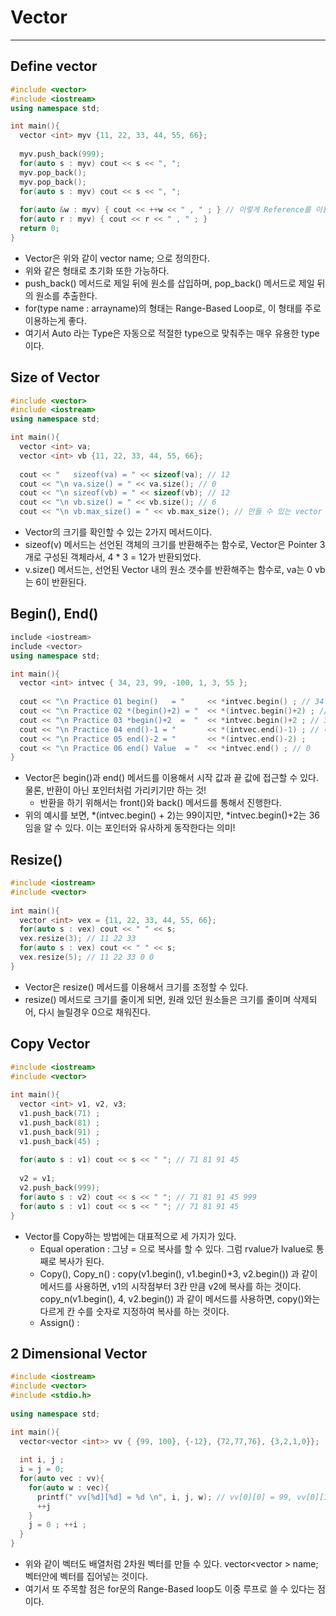# Vector
---
## Define vector
```c++
#include <vector>
#include <iostream>
using namespace std;

int main(){
  vector <int> myv {11, 22, 33, 44, 55, 66};
  
  myv.push_back(999);
  for(auto s : myv) cout << s << ", ";
  myv.pop_back();
  myv.pop_back();
  for(auto s : myv) cout << s << ", ";
  
  for(auto &w : myv) { cout << ++w << " , " ; } // 이렇게 Reference를 이용해 참조하면 Vector Element의 값이 아예 바뀌어 버린다.
  for(auto r : myv) { cout << r << " , " ; }
  return 0;
}
```
- Vector은 위와 같이 vector <type> name; 으로 정의한다.
- 위와 같은 형태로 초기화 또한 가능하다.
- push_back() 메서드로 제일 뒤에 원소를 삽입하며, pop_back() 메서드로 제일 뒤의 원소를 추출한다.
- for(type name : arrayname)의 형태는 Range-Based Loop로, 이 형태를 주로 이용하는게 좋다.  
- 여기서 Auto 라는 Type은 자동으로 적절한 type으로 맞춰주는 매우 유용한 type이다.
  
## Size of Vector
```c++
#include <vector>
#include <iostream>
using namespace std;

int main(){
  vector <int> va;
  vector <int> vb {11, 22, 33, 44, 55, 66};
  
  cout << "   sizeof(va) = " << sizeof(va); // 12
  cout << "\n va.size() = " << va.size(); // 0
  cout << "\n sizeof(vb) = " << sizeof(vb); // 12
  cout << "\n vb.size() = " << vb.size(); // 6
  cout << "\n vb.max_size() = " << vb.max_size(); // 만들 수 있는 vector size의 최대값 출력.
```
- Vector의 크기를 확인할 수 있는 2가지 메서드이다.
- sizeof(v) 메서드는 선언된 객체의 크기를 반환해주는 함수로, Vector은 Pointer 3개로 구성된 객체라서, 4 * 3 = 12가 반환되었다.
- v.size() 메서드는, 선언된 Vector 내의 원소 갯수를 반환해주는 함수로, va는 0 vb는 6이 반환된다.

## Begin(), End()
```c++
include <iostream>
include <vector>
using namespace std;

int main(){
  vector <int> intvec { 34, 23, 99, -100, 1, 3, 55 };
  
  cout << "\n Practice 01 begin()   = "     << *intvec.begin() ; // 34
  cout << "\n Practice 02 *(begin()+2) = "  << *(intvec.begin()+2) ; // 99
  cout << "\n Practice 03 *begin()+2  =  "  << *intvec.begin()+2 ; // 36
  cout << "\n Practice 04 end()-1 = "       << *(intvec.end()-1) ; // 마지막 원소는 end()-1
  cout << "\n Practice 05 end()-2 = "       << *(intvec.end()-2) ;
  cout << "\n Practice 06 end() Value  = "  << *intvec.end() ; // 0
}
```
- Vector은 begin()과 end() 메서드를 이용해서 시작 값과 끝 값에 접근할 수 있다. 물론, 반환이 아닌 포인터처럼 가리키기만 하는 것!
  - 반환을 하기 위해서는 front()와 back() 메서드를 통해서 진행한다.
- 위의 예시를 보면, *(intvec.begin() + 2)는 99이지만, *intvec.begin()+2는 36임을 알 수 있다. 이는 포인터와 유사하게 동작한다는 의미!

## Resize()
```c++
#include <iostream>
#include <vector>
  
int main(){
  vector <int> vex = {11, 22, 33, 44, 55, 66};
  for(auto s : vex) cout << " " << s;
  vex.resize(3); // 11 22 33
  for(auto s : vex) cout << " " << s;
  vex.resize(5); // 11 22 33 0 0
}
```
- Vector은 resize() 메서드를 이용해서 크기를 조정할 수 있다.
- resize() 메서드로 크기를 줄이게 되면, 원래 있던 원소들은 크기를 줄이며 삭제되어, 다시 늘릴경우 0으로 채워진다.

## Copy Vector
```c++
#include <iostream>
#include <vector>
 
int main(){
  vector <int> v1, v2, v3;
  v1.push_back(71) ;
  v1.push_back(81) ;
  v1.push_back(91) ;
  v1.push_back(45) ;
  
  for(auto s : v1) cout << s << " "; // 71 81 91 45
  
  v2 = v1;
  v2.push_back(999);
  for(auto s : v2) cout << s << " "; // 71 81 91 45 999
  for(auto s : v1) cout << s << " "; // 71 81 91 45
}
```
- Vector를 Copy하는 방법에는 대표적으로 세 가지가 있다.
  - Equal operation : 그냥 = 으로 복사를 할 수 있다. 그럼 rvalue가 lvalue로 통째로 복사가 된다.
  - Copy(), Copy_n() : copy(v1.begin(), v1.begin()+3, v2.begin()) 과 같이 메서드를 사용하면, v1의 시작점부터 3칸 만큼 v2에 복사를 하는 것이다.
                       copy_n(v1.begin(), 4, v2.begin()) 과 같이 메서드를 사용하면, copy()와는 다르게 칸 수를 숫자로 지정하여 복사를 하는 것이다.
  - Assign() :
  
## 2 Dimensional Vector
```c++
#include <iostream>
#include <vector>
#include <stdio.h>
  
using namespace std;

int main(){
  vector<vector <int>> vv { {99, 100}, {-12}, {72,77,76}, {3,2,1,0}};
  
  int i, j ;
  i = j = 0;
  for(auto vec : vv){
    for(auto w : vec){
      printf(" vv[%d][%d] = %d \n", i, j, w); // vv[0][0] = 99, vv[0][1] = 100 .. vv[3][3] = 0
      ++j
    }
    j = 0 ; ++i ;
  }
}
```
- 위와 같이 벡터도 배열처럼 2차원 벡터를 만들 수 있다. vector<vector <int>> name; 벡터안에 벡터를 집어넣는 것이다.
- 여기서 또 주목할 점은 for문의 Range-Based loop도 이중 루프로 쓸 수 있다는 점이다.
